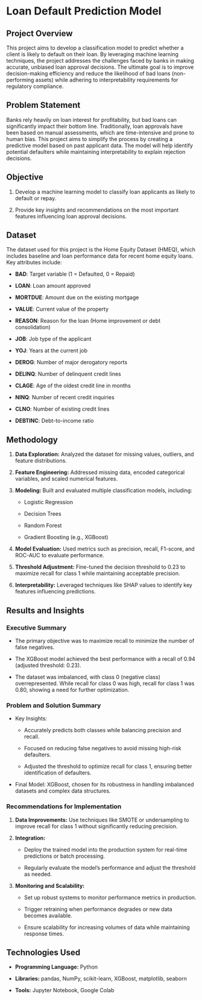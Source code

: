 # Loan Default Prediction Model

## Project Overview

This project aims to develop a classification model to predict whether a client is likely to default on their loan. By leveraging machine learning techniques, the project addresses the challenges faced by banks in making accurate, unbiased loan approval decisions. The ultimate goal is to improve decision-making efficiency and reduce the likelihood of bad loans (non-performing assets) while adhering to interpretability requirements for regulatory compliance.

## Problem Statement

Banks rely heavily on loan interest for profitability, but bad loans can significantly impact their bottom line. Traditionally, loan approvals have been based on manual assessments, which are time-intensive and prone to human bias. This project aims to simplify the process by creating a predictive model based on past applicant data. The model will help identify potential defaulters while maintaining interpretability to explain rejection decisions.

## Objective

1. Develop a machine learning model to classify loan applicants as likely to default or repay.

2. Provide key insights and recommendations on the most important features influencing loan approval decisions.

## Dataset

The dataset used for this project is the Home Equity Dataset (HMEQ), which includes baseline and loan performance data for recent home equity loans. Key attributes include:

* **BAD**: Target variable (1 = Defaulted, 0 = Repaid)

* **LOAN**: Loan amount approved

* **MORTDUE**: Amount due on the existing mortgage

* **VALUE**: Current value of the property

* **REASON**: Reason for the loan (Home improvement or debt consolidation)

* **JOB**: Job type of the applicant

* **YOJ**: Years at the current job

* **DEROG**: Number of major derogatory reports

* **DELINQ**: Number of delinquent credit lines

* **CLAGE**: Age of the oldest credit line in months

* **NINQ**: Number of recent credit inquiries

* **CLNO**: Number of existing credit lines

* **DEBTINC**: Debt-to-income ratio

## Methodology

1. **Data Exploration:** Analyzed the dataset for missing values, outliers, and feature distributions.

2. **Feature Engineering:** Addressed missing data, encoded categorical variables, and scaled numerical features.

3. **Modeling:** Built and evaluated multiple classification models, including:

    * Logistic Regression

    * Decision Trees

    * Random Forest

    * Gradient Boosting (e.g., XGBoost)

4. **Model Evaluation:** Used metrics such as precision, recall, F1-score, and ROC-AUC to evaluate performance.

5. **Threshold Adjustment:** Fine-tuned the decision threshold to 0.23 to maximize recall for class 1 while maintaining acceptable precision.

6. **Interpretability:** Leveraged techniques like SHAP values to identify key features influencing predictions.

## Results and Insights

### Executive Summary

* The primary objective was to maximize recall to minimize the number of false negatives.

* The XGBoost model achieved the best performance with a recall of 0.94 (adjusted threshold: 0.23).

* The dataset was imbalanced, with class 0 (negative class) overrepresented. While recall for class 0 was high, recall for class 1 was 0.80, showing a need for further optimization.

### Problem and Solution Summary

* Key Insights:

    * Accurately predicts both classes while balancing precision and recall.

    * Focused on reducing false negatives to avoid missing high-risk defaulters.

    * Adjusted the threshold to optimize recall for class 1, ensuring better identification of defaulters.

* Final Model: XGBoost, chosen for its robustness in handling imbalanced datasets and complex data structures.

### Recommendations for Implementation

1. **Data Improvements:** Use techniques like SMOTE or undersampling to improve recall for class 1 without significantly reducing precision.

2. **Integration:**

    * Deploy the trained model into the production system for real-time predictions or batch processing.

    * Regularly evaluate the model’s performance and adjust the threshold as needed.

3. **Monitoring and Scalability:**

    * Set up robust systems to monitor performance metrics in production.

    * Trigger retraining when performance degrades or new data becomes available.

    * Ensure scalability for increasing volumes of data while maintaining response times.

## Technologies Used

* **Programming Language:** Python

* **Libraries:** pandas, NumPy, scikit-learn, XGBoost, matplotlib, seaborn

* **Tools:** Jupyter Notebook, Google Colab
